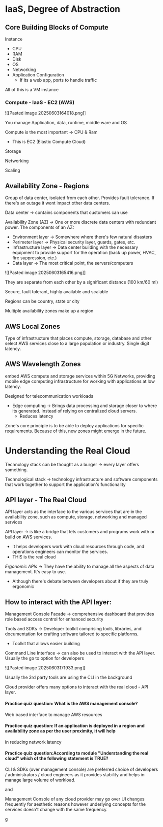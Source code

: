 # IaaS, Degree of Abstraction
## Core Building Blocks of Compute

Instance
- CPU
- RAM
- Disk
- OS
- Networking 
- Application Configuration
	- If its a web app, ports to handle traffic

All of this is a VM instance

### Compute - IaaS - EC2 (AWS)

![[Pasted image 20250603164018.png]]

You manage Application, data, runtime, middle ware and OS

Compute is the most important -> CPU & Ram
- This is EC2 (Elastic Compute Cloud)

Storage


Networking

Scaling


## Availability Zone - Regions

Group of data center, isolated from each other. Provides fault tolerance. If there's an outage it wont impact other data centers. 

Data center -> contains components that customers can use 

Availability Zone (AZ) -> One or more discrete  data centers with redundant power. The components of an AZ:

- Environment layer -> Somewhere where there's few natural disasters
- Perimeter layer -> Physical security layer, guards, gates, etc. 
- Infrastructure layer -> Data center building with the necessary equipment to provide support for the operation (back up power, HVAC, fire suppression, etc.)
- Data layer -> The most critical point, the servers/computers

![[Pasted image 20250603165416.png]]

They are separate from each other by a significant distance (100 km/60 mi)

Secure, fault tolerant, highly available and scalable 

Regions can be country, state or city

Multiple availability zones make up a region

## AWS Local Zones

Type of infrastructure that places compute, storage, database and other select AWS services close to a large population or industry. Single digit latency.

## AWS Wavelength Zones
embed AWS compute and storage services within 5G Networks, providing mobile edge computing infrastructure for working with applications at low latency.

Designed for telecommunication workloads 

- Edge computing -> Brings data processing and storage closer to where its generated. Instead of relying on centralized cloud servers. 
	- Reduces latency


Zone's core principle is to be able to deploy applications for specific requirements. Because of this, new zones might emerge in the future. 


# Understanding the Real Cloud


Technology stack can be thought as a burger -> every layer offers something. 

Technological stack -> technology infrastructure and software components that work together to support the application's functionality

## API layer - The Real Cloud 
API layer acts as the interface to the various services that are in the availability zone, such as compute, storage, networking and managed services 

API layer -> is like a bridge that lets customers and programs work with or build on AWS services. 
- It helps developers work with cloud resources through code, and operations engineers can monitor the services.
- THIS is the real cloud 

*Ergonomic APIs* -> They have the ability to manage all the aspects of data management. It's easy to use.
- Although there's debate between developers about if they are truly ergonomic

## How to interact with the API layer:

Management Console Facade -> comprehensive dashboard that provides role based access control for enhanced security

Tools and SDKs -> Developer toolkit comprising tools, libraries, and documentation for crafting software tailored to specific platforms. 
- Toolkit that allows easier building

Command Line Interface -> can also be used to interact with the API layer. Usually the go to option for developers


![[Pasted image 20250603171933.png]]

Usually the 3rd party tools are using the CLI in the background

Cloud provider offers many options to interact with the real cloud - API layer. 


#### Practice quiz question: What is the AWS management console?
Web based interface to manage AWS resources

#### Practice quiz question: If an application is deployed in a region and availability zone as per the user proximity, it will help
in reducing network latency

#### Practice quiz question:According to module "Understanding the real cloud" which of the following statement is TRUE?
CLI & SDKs (over management console) are preferred choice of developers / administrators / cloud engineers as it provides stability and helps in manage large volume of workload.

and

Management Console of any cloud provider may go over UI changes frequently for aesthetic reasons however underlying concepts for the services doesn't change with the same frequency.

g